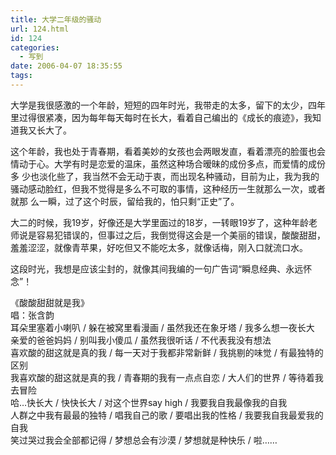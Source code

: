 ```yaml
---
title: 大学二年级的骚动
url: 124.html
id: 124
categories:
  - 写到
date: 2006-04-07 18:35:55
tags:
---
```


大学是我很感激的一个年龄，短短的四年时光，我带走的太多，留下的太少，四年里过得很紧凑，因为每年每天每时在长大，看着自己编出的《成长的痕迹》，我知道我又长大了。  
  
这个年龄，我也处于青春期，看着美妙的女孩也会两眼发直，看着漂亮的脸蛋也会情动于心。大学有时是恋爱的温床，虽然这种场合暧昧的成份多点，而爱情的成份多 少也淡化些了，我当然不会无动于衷，而出现名种骚动，目前为止，我为我的骚动感动脸红，但我不觉得是多么不可取的事情，这种经历一生就那么一次，或者就那 么一瞬，过了这个时辰，留给我的，怕只剩“正史”了。  
  
大二的时候，我19岁，好像还是大学里面过的18岁，一转眼19岁了，这种年龄老师说是容易犯错误的，但事过之后，我倒觉得这会是一个美丽的错误，酸酸甜甜，羞羞涩涩，就像青苹果，好吃但又不能吃太多，就像话梅，刚入口就流口水。  
  
这段时光，我想是应该尘封的，就像其间我编的一句广告词“瞬息经典、永远怀念”！  
  
  
《酸酸甜甜就是我》  
唱：张含韵  
耳朵里塞着小喇叭 / 躲在被窝里看漫画 / 虽然我还在象牙塔 / 我多么想一夜长大  
亲爱的爸爸妈妈 / 别叫我小傻瓜 / 虽然我很听话 / 不代表我没有想法  
喜欢酸的甜这就是真的我 / 每一天对于我都非常新鲜 / 我挑剔的味觉 / 有最独特的区别  
我喜欢酸的甜这就是真的我 / 青春期的我有一点点自恋 / 大人们的世界 / 等待着我去冒险  
哈…快长大 / 快快长大 / 对这个世界say high / 我要我自我最像我的自我  
人群之中我有最最的独特 / 唱我自己的歌 / 要唱出我的性格 / 我要我自我最爱我的自我  
笑过哭过我会全部都记得 / 梦想总会有沙漠 / 梦想就是种快乐 / 啦……